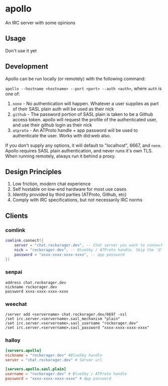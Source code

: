 # apollo

An IRC server with some opinions

## Usage

Don't use it yet

## Development

Apollo can be run locally (or remotely) with the following command:

`apollo --hostname <hostname> --port <port> --auth <auth>`, where `auth` is one
of:

1. `none` - No authentication will happen. Whatever a user supplies as part of
their SASL plain auth will be used as their nick
2. `github` - The password portion of SASL plain is taken to be a Github access
token. apollo will request the profile of the authenticated user, and use their
github login as their nick
3. `atproto` - An ATProto handle + app password will be used to authenticate the
user. Works with did:web also.

If you don't supply any options, it will default to "localhost", 6667, and
`none`. Apollo requires SASL plain authentication, and never runs it's own TLS.
When running remotely, always run it behind a proxy.

## Design Principles

1. Low friction, modern chat experience
2. Self hostable on low-end hardware for most use cases
3. Identity provided by third parties (ATProto, Github, etc)
4. Comply with IRC specifications, but not necessarily IRC norms

## Clients

### comlink

```lua
comlink.connect({
	server = "chat.rockorager.dev", -- Chat server you want to connect to
	nick = "rockorager.dev", -- BlueSky / ATProto handle. Skip the '@'
	password = "xxxx-xxxx-xxxx-xxxx", -- app password
})
```

### senpai

```scfg
address chat.rockorager.dev
nickname rockorager.dev
password xxxx-xxxx-xxxx-xxxx
```

### weechat

```
/server add <servername> chat.rockorager.dev/6697 -ssl
/set irc.server.<servername>.sasl_mechanism "plain"
/set irc.server.<servername>.sasl_username "rockorager.dev"
/set irc.server.<servername>.sasl_password "xxxx-xxxx-xxxx-xxxx"
```

### halloy

```toml
[servers.apollo]
nickname = "rockorager.dev" #BlueSky handle
server = "chat.rockorager.dev" # Server url

[servers.apollo.sasl.plain]
username = "rockorager.dev" # BlueSky / ATProto handle
password = "xxxx-xxxx-xxxx-xxxx" # App password
```
